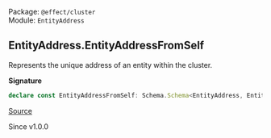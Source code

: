 Package: `@effect/cluster`<br />
Module: `EntityAddress`<br />

## EntityAddress.EntityAddressFromSelf

Represents the unique address of an entity within the cluster.

**Signature**

```ts
declare const EntityAddressFromSelf: Schema.Schema<EntityAddress, EntityAddress, never>
```

[Source](https://github.com/Effect-TS/effect/tree/main/packages/cluster/src/EntityAddress.ts#L53)

Since v1.0.0